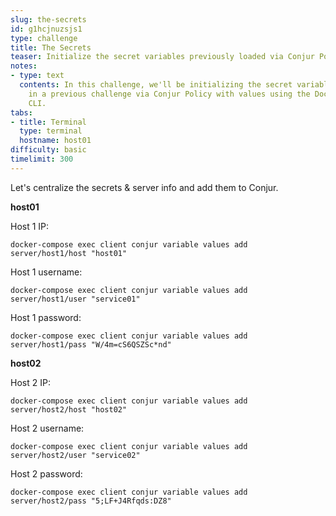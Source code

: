 ```yaml
---
slug: the-secrets
id: g1hcjnuzsjs1
type: challenge
title: The Secrets
teaser: Initialize the secret variables previously loaded via Conjur Policy with values.
notes:
- type: text
  contents: In this challenge, we'll be initializing the secret variables creating
    in a previous challenge via Conjur Policy with values using the Docker-based Conjur
    CLI.
tabs:
- title: Terminal
  type: terminal
  hostname: host01
difficulty: basic
timelimit: 300
---
```


Let's centralize the secrets & server info and add them to Conjur.

**host01**

Host 1 IP:
```
docker-compose exec client conjur variable values add server/host1/host "host01"
```
Host 1 username:

```
docker-compose exec client conjur variable values add server/host1/user "service01"
```
Host 1 password:

```
docker-compose exec client conjur variable values add server/host1/pass "W/4m=cS6QSZSc*nd"
```

**host02**

Host 2 IP:
```
docker-compose exec client conjur variable values add server/host2/host "host02"
```
Host 2 username:
```
docker-compose exec client conjur variable values add server/host2/user "service02"
```
Host 2 password:
```
docker-compose exec client conjur variable values add server/host2/pass "5;LF+J4Rfqds:DZ8"
```